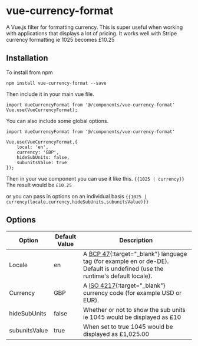 # vue-currency-format
 A Vue.js filter for formatting currency. This is super useful when working with applications that displays a lot of pricing. It works well with Stripe currency formatting ie 1025 becomes £10.25


 ## Installation

 To install from npm

`npm install vue-currency-format --save`

Then include it in your main vue file.

```
import VueCurrencyFormat from '@/components/vue-currency-format'
Vue.use(VueCurrencyFormat);
```

You can also include some global options.

```
import VueCurrencyFormat from '@/components/vue-currency-format'

Vue.use(VueCurrencyFormat,{
    local: 'en',
    currency: 'GBP',
    hideSubUnits: false,
    subunitsValue: true
});
```

Then in your vue component you can use it like this.
`{{1025 | currency}}` The result would be `£10.25`

or you can pass in options on an individual basis
`{{1025 | currency(locale,currency,hideSubUnits,subunitsValue)}}`

## Options


| Option  | Default Value | Description
| ------------- | ------------- | -------------
| Locale | en  | A [BCP 47](https://tools.ietf.org/html/bcp47){:target="_blank"} language tag (for example en or de-DE). Default is undefined (use the runtime's default locale).
| Currency  | GBP  | A [ISO 4217](https://en.wikipedia.org/wiki/ISO_4217){:target="_blank"} currency code (for example USD or EUR).
| hideSubUnits | false | Whether or not to show the sub units ie 1045 would be displayed as £10
| subunitsValue | true | When set to true 1045 would be displayed as £1,025.00






